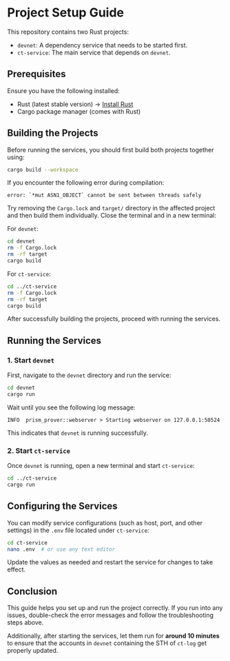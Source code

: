 # Project Setup Guide

This repository contains two Rust projects:
- `devnet`: A dependency service that needs to be started first.
- `ct-service`: The main service that depends on `devnet`.

## Prerequisites
Ensure you have the following installed:
- Rust (latest stable version) → [Install Rust](https://www.rust-lang.org/tools/install)
- Cargo package manager (comes with Rust)

## Building the Projects
Before running the services, you should first build both projects together using:

```sh
cargo build --workspace
```

If you encounter the following error during compilation:

```
error: `*mut ASN1_OBJECT` cannot be sent between threads safely
```

Try removing the `Cargo.lock` and `target/` directory in the affected project and then build them individually. Close the terminal and in a new terminal:

For `devnet`:

```sh
cd devnet
rm -f Cargo.lock
rm -rf target
cargo build
```

For `ct-service`:

```sh
cd ../ct-service
rm -f Cargo.lock
rm -rf target
cargo build
```

After successfully building the projects, proceed with running the services.

## Running the Services
### 1. Start `devnet`
First, navigate to the `devnet` directory and run the service:

```sh
cd devnet
cargo run
```

Wait until you see the following log message:

```
INFO  prism_prover::webserver > Starting webserver on 127.0.0.1:50524
```

This indicates that `devnet` is running successfully.

### 2. Start `ct-service`
Once `devnet` is running, open a new terminal and start `ct-service`:

```sh
cd ../ct-service
cargo run
```

## Configuring the Services
You can modify service configurations (such as host, port, and other settings) in the `.env` file located under `ct-service`:

```sh
cd ct-service
nano .env  # or use any text editor
```

Update the values as needed and restart the service for changes to take effect.

## Conclusion
This guide helps you set up and run the project correctly. If you run into any issues, double-check the error messages and follow the troubleshooting steps above.

Additionally, after starting the services, let them run for **around 10 minutes** to ensure that the accounts in `devnet` containing the STH of `ct-log` get properly updated.

